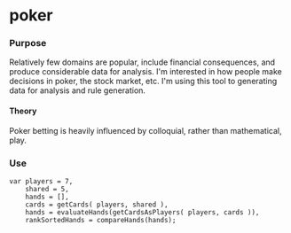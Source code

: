 # poker

### Purpose

Relatively few domains are popular, include financial consequences, and produce considerable data for analysis. I'm interested in how people make decisions in poker, the stock market, etc. I'm using this tool to generating data for analysis and rule generation.

#### Theory

Poker betting is heavily influenced by colloquial, rather than mathematical, play.


### Use

```
var	players = 7,
	shared = 5,
	hands = [],
	cards = getCards( players, shared ),
	hands = evaluateHands(getCardsAsPlayers( players, cards )),
	rankSortedHands = compareHands(hands);
```